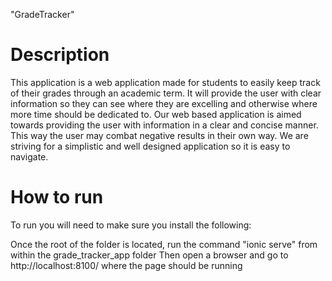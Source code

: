 "GradeTracker" 

Description
==============
This application is a web application made for students to easily keep track of their grades through an academic term. It will provide the user with clear information so they can see where they are excelling and otherwise where more time should be dedicated to. Our web based application is aimed towards providing the user with information in a clear and concise manner. This way the user may combat negative results in their own way. We are striving for a simplistic and well designed application so it is easy to navigate.


How to run
=============
To run you will need to make sure you install the following:

Once the root of the folder is located, run the command "ionic serve" from within the grade_tracker_app folder
Then open a browser and go to http://localhost:8100/ where the page should be running
